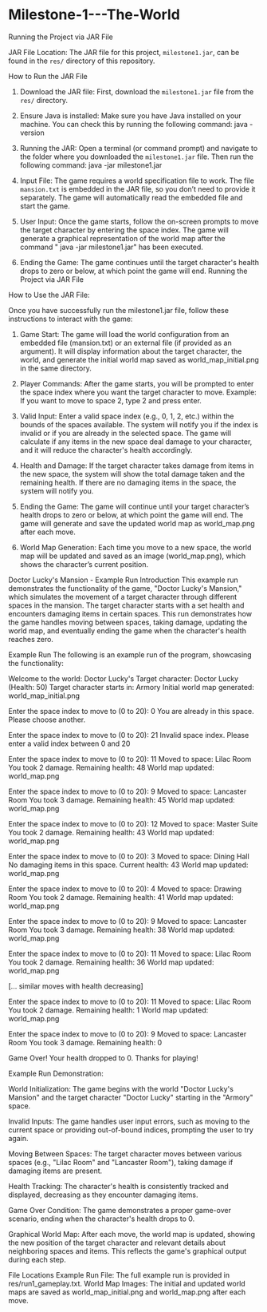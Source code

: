 # Milestone-1---The-World


Running the Project via JAR File

JAR File Location: The JAR file for this project, `milestone1.jar`, can be found in the `res/` directory of this repository.

How to Run the JAR File

1. Download the JAR file: First, download the `milestone1.jar` file from the `res/` directory.

2. Ensure Java is installed: Make sure you have Java installed on your machine. You can check this by running the following command:
   java -version

3. Running the JAR: Open a terminal (or command prompt) and navigate to the folder where you downloaded the `milestone1.jar` file. Then run the following command:
   java -jar milestone1.jar

4. Input File: The game requires a world specification file to work. The file `mansion.txt` is embedded in the JAR file, so you don’t need to provide it separately. The game will automatically read the embedded file and start the game.

5. User Input: Once the game starts, follow the on-screen prompts to move the target character by entering the space index. The game will generate a graphical representation of the world map after the command " java -jar milestone1.jar" has been executed.

6. Ending the Game: The game continues until the target character's health drops to zero or below, at which point the game will end.
Running the Project via JAR File




How to Use the JAR File:

Once you have successfully run the milestone1.jar file, follow these instructions to interact with the game:

1. Game Start: The game will load the world configuration from an embedded file (mansion.txt) or an external file (if provided as an argument). It will display information about the target character, the world, and generate the initial world map saved as world_map_initial.png in the same directory.

2. Player Commands:
After the game starts, you will be prompted to enter the space index where you want the target character to move.
Example: If you want to move to space 2, type 2 and press enter.

3. Valid Input:
Enter a valid space index (e.g., 0, 1, 2, etc.) within the bounds of the spaces available. The system will notify you if the index is invalid or if you are already in the selected space. The game will calculate if any items in the new space deal damage to your character, and it will reduce the character's health accordingly.

4. Health and Damage:
If the target character takes damage from items in the new space, the system will show the total damage taken and the remaining health.
If there are no damaging items in the space, the system will notify you.

5. Ending the Game:
The game will continue until your target character’s health drops to zero or below, at which point the game will end.
The game will generate and save the updated world map as world_map.png after each move.

6. World Map Generation:
Each time you move to a new space, the world map will be updated and saved as an image (world_map.png), which shows the character’s current position.







Doctor Lucky's Mansion - Example Run
Introduction
This example run demonstrates the functionality of the game, "Doctor Lucky's Mansion," which simulates the movement of a target character through different spaces in the mansion. The target character starts with a set health and encounters damaging items in certain spaces. This run demonstrates how the game handles moving between spaces, taking damage, updating the world map, and eventually ending the game when the character's health reaches zero.

Example Run
The following is an example run of the program, showcasing the functionality:

Welcome to the world: Doctor Lucky's
Target character: Doctor Lucky (Health: 50)
Target character starts in: Armory
Initial world map generated: world_map_initial.png

Enter the space index to move to (0 to 20): 0
You are already in this space. Please choose another.

Enter the space index to move to (0 to 20): 21
Invalid space index. Please enter a valid index between 0 and 20

Enter the space index to move to (0 to 20): 11
Moved to space: Lilac Room
You took 2 damage. Remaining health: 48
World map updated: world_map.png

Enter the space index to move to (0 to 20): 9
Moved to space: Lancaster Room
You took 3 damage. Remaining health: 45
World map updated: world_map.png

Enter the space index to move to (0 to 20): 12
Moved to space: Master Suite
You took 2 damage. Remaining health: 43
World map updated: world_map.png

Enter the space index to move to (0 to 20): 3
Moved to space: Dining Hall
No damaging items in this space. Current health: 43
World map updated: world_map.png

Enter the space index to move to (0 to 20): 4
Moved to space: Drawing Room
You took 2 damage. Remaining health: 41
World map updated: world_map.png

Enter the space index to move to (0 to 20): 9
Moved to space: Lancaster Room
You took 3 damage. Remaining health: 38
World map updated: world_map.png

Enter the space index to move to (0 to 20): 11
Moved to space: Lilac Room
You took 2 damage. Remaining health: 36
World map updated: world_map.png

[... similar moves with health decreasing]

Enter the space index to move to (0 to 20): 11
Moved to space: Lilac Room
You took 2 damage. Remaining health: 1
World map updated: world_map.png

Enter the space index to move to (0 to 20): 9
Moved to space: Lancaster Room
You took 3 damage. Remaining health: 0

Game Over! Your health dropped to 0.
Thanks for playing!



Example Run Demonstration:

World Initialization: The game begins with the world "Doctor Lucky's Mansion" and the target character "Doctor Lucky" starting in the "Armory" space.

Invalid Inputs: The game handles user input errors, such as moving to the current space or providing out-of-bound indices, prompting the user to try again.

Moving Between Spaces: The target character moves between various spaces (e.g., "Lilac Room" and "Lancaster Room"), taking damage if damaging items are present.

Health Tracking: The character's health is consistently tracked and displayed, decreasing as they encounter damaging items.

Game Over Condition: The game demonstrates a proper game-over scenario, ending when the character's health drops to 0.

Graphical World Map: After each move, the world map is updated, showing the new position of the target character and relevant details about neighboring spaces and items. This reflects the game's graphical output during each step.

File Locations
Example Run File: The full example run is provided in res/run1_gameplay.txt.
World Map Images: The initial and updated world maps are saved as world_map_initial.png and world_map.png after each move.
